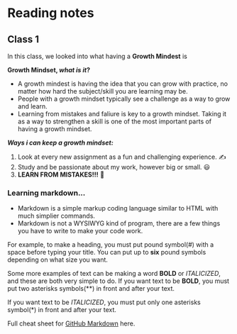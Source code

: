 # Reading notes

## Class 1
In this class, we looked into what having a **Growth Mindest** is

**Growth Mindset, _what is it_?**
- A growth mindest is having the idea that you can grow with practice, no matter how hard the subject/skill you are learning may be.
- People with a growth mindset typically see a challenge as a way to grow and learn. 
- Learning from mistakes and faliure is key to a growth mindset. Taking it as a way to strengthen a skill is one of the most important parts of having a growth mindset.

***Ways i can keep a growth mindset:***
1. Look at every new assignment as a fun and challenging experience. ✍️
2. Study and be passionate about my work, however big or small. 😃
3. **LEARN FROM MISTAKES!!!** 🙌

### Learning markdown...
- Markdown is a simple markup coding language similar to HTML with much simplier commands.
- Markdown is not a WYSIWYG kind of program, there are a few things you have to write to make your code work.

For example, to make a heading, you must put pound symbol(#) with a space before typing your title.
You can put up to **six** pound symbols depending on what size you want.

Some more examples of text can be making a word **BOLD** or *ITALICIZED*, and these are both very simple to do.
If you want text to be **BOLD**, you must put two asterisks symbols(**) in front and after your text.

If you want text to be *ITALICIZED*, you must put only one asterisks symbol(*) in front and after your text.

Full cheat sheet for [GitHub Markdown](https://docs.github.com/en/get-started/writing-on-github/getting-started-with-writing-and-formatting-on-github/basic-writing-and-formatting-syntax#links) here.






